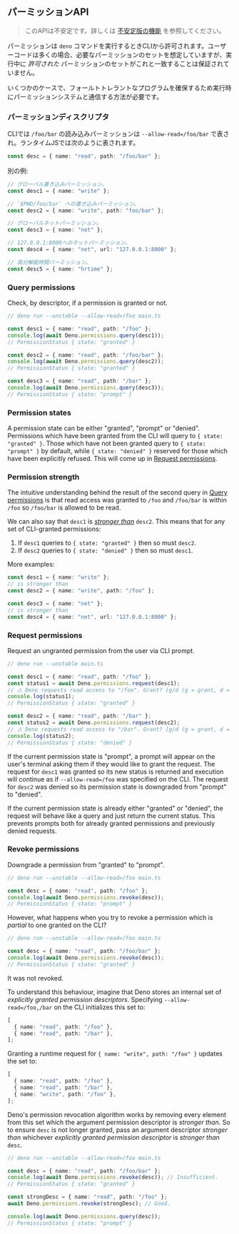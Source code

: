 <!-- ## Permission APIs -->
## パーミッションAPI

<!--
> This API is unstable. Learn more about
> [unstable features](../runtime/stability.md).
-->
> このAPIは不安定です。詳しくは [不安定版の機能](../runtime/stability.md) を参照してください。

<!--
Permissions are granted from the CLI when running the `deno` command. User code
will often assume its own set of required permissions, but there is no guarantee
during execution that the set of _granted_ permissions will align with this.
-->
パーミッションは `deno` コマンドを実行するときCLIから許可されます。ユーザーコードは多くの場合、必要なパーミッションのセットを想定していますが、実行中に _許可された_ パーミッションのセットがこれと一致することは保証されていません。

<!--
In some cases, ensuring a fault-tolerant program requires a way to interact with
the permission system at runtime.
-->
いくつかのケースで、フォールトトレラントなプログラムを確保するため実行時にパーミッションシステムと通信する方法が必要です。

<!-- ### Permission descriptors -->
### パーミッションディスクリプタ

<!--
On the CLI, read permission for `/foo/bar` is represented as
`--allow-read=/foo/bar`. In runtime JS, it is represented as the following:
-->
CLIでは `/foo/bar` の読み込みパーミッションは `--allow-read=/foo/bar` で表され。ランタイムJSでは次のように表されます。

```ts
const desc = { name: "read", path: "/foo/bar" };
```

<!-- Other examples: -->
別の例:

<!--
```ts
// Global write permission.
const desc1 = { name: "write" };

// Write permission to `$PWD/foo/bar`.
const desc2 = { name: "write", path: "foo/bar" };

// Global net permission.
const desc3 = { name: "net" };

// Net permission to 127.0.0.1:8000.
const desc4 = { name: "net", url: "127.0.0.1:8000" };

// High-resolution time permission.
const desc5 = { name: "hrtime" };
```
-->
```ts
// グローバル書き込みパーミッション。
const desc1 = { name: "write" };

// `$PWD/foo/bar` への書き込みパーミッション。
const desc2 = { name: "write", path: "foo/bar" };

// グローバルネットパーミッション。
const desc3 = { name: "net" };

// 127.0.0.1:8000へのネットパーミッション。
const desc4 = { name: "net", url: "127.0.0.1:8000" };

// 高分解能時間パーミッション。
const desc5 = { name: "hrtime" };
```

### Query permissions

Check, by descriptor, if a permission is granted or not.

```ts
// deno run --unstable --allow-read=/foo main.ts

const desc1 = { name: "read", path: "/foo" };
console.log(await Deno.permissions.query(desc1));
// PermissionStatus { state: "granted" }

const desc2 = { name: "read", path: "/foo/bar" };
console.log(await Deno.permissions.query(desc2));
// PermissionStatus { state: "granted" }

const desc3 = { name: "read", path: "/bar" };
console.log(await Deno.permissions.query(desc3));
// PermissionStatus { state: "prompt" }
```

### Permission states

A permission state can be either "granted", "prompt" or "denied". Permissions
which have been granted from the CLI will query to `{ state: "granted" }`. Those
which have not been granted query to `{ state: "prompt" }` by default, while
`{ state: "denied" }` reserved for those which have been explicitly refused.
This will come up in [Request permissions](#request-permissions).

### Permission strength

The intuitive understanding behind the result of the second query in
[Query permissions](#query-permissions) is that read access was granted to
`/foo` and `/foo/bar` is within `/foo` so `/foo/bar` is allowed to be read.

We can also say that `desc1` is
_[stronger than](https://www.w3.org/TR/permissions/#ref-for-permissiondescriptor-stronger-than)_
`desc2`. This means that for any set of CLI-granted permissions:

1. If `desc1` queries to `{ state: "granted" }` then so must `desc2`.
2. If `desc2` queries to `{ state: "denied" }` then so must `desc1`.

More examples:

```ts
const desc1 = { name: "write" };
// is stronger than
const desc2 = { name: "write", path: "/foo" };

const desc3 = { name: "net" };
// is stronger than
const desc4 = { name: "net", url: "127.0.0.1:8000" };
```

### Request permissions

Request an ungranted permission from the user via CLI prompt.

```ts
// deno run --unstable main.ts

const desc1 = { name: "read", path: "/foo" };
const status1 = await Deno.permissions.request(desc1);
// ⚠️ Deno requests read access to "/foo". Grant? [g/d (g = grant, d = deny)] g
console.log(status1);
// PermissionStatus { state: "granted" }

const desc2 = { name: "read", path: "/bar" };
const status2 = await Deno.permissions.request(desc2);
// ⚠️ Deno requests read access to "/bar". Grant? [g/d (g = grant, d = deny)] d
console.log(status2);
// PermissionStatus { state: "denied" }
```

If the current permission state is "prompt", a prompt will appear on the user's
terminal asking them if they would like to grant the request. The request for
`desc1` was granted so its new status is returned and execution will continue as
if `--allow-read=/foo` was specified on the CLI. The request for `desc2` was
denied so its permission state is downgraded from "prompt" to "denied".

If the current permission state is already either "granted" or "denied", the
request will behave like a query and just return the current status. This
prevents prompts both for already granted permissions and previously denied
requests.

### Revoke permissions

Downgrade a permission from "granted" to "prompt".

```ts
// deno run --unstable --allow-read=/foo main.ts

const desc = { name: "read", path: "/foo" };
console.log(await Deno.permissions.revoke(desc));
// PermissionStatus { state: "prompt" }
```

However, what happens when you try to revoke a permission which is _partial_ to
one granted on the CLI?

```ts
// deno run --unstable --allow-read=/foo main.ts

const desc = { name: "read", path: "/foo/bar" };
console.log(await Deno.permissions.revoke(desc));
// PermissionStatus { state: "granted" }
```

It was not revoked.

To understand this behaviour, imagine that Deno stores an internal set of
_explicitly granted permission descriptors_. Specifying `--allow-read=/foo,/bar`
on the CLI initializes this set to:

```ts
[
  { name: "read", path: "/foo" },
  { name: "read", path: "/bar" },
];
```

Granting a runtime request for `{ name: "write", path: "/foo" }` updates the set
to:

```ts
[
  { name: "read", path: "/foo" },
  { name: "read", path: "/bar" },
  { name: "write", path: "/foo" },
];
```

Deno's permission revocation algorithm works by removing every element from this
set which the argument permission descriptor is _stronger than_. So to ensure
`desc` is not longer granted, pass an argument descriptor _stronger than_
whichever _explicitly granted permission descriptor_ is _stronger than_ `desc`.

```ts
// deno run --unstable --allow-read=/foo main.ts

const desc = { name: "read", path: "/foo/bar" };
console.log(await Deno.permissions.revoke(desc)); // Insufficient.
// PermissionStatus { state: "granted" }

const strongDesc = { name: "read", path: "/foo" };
await Deno.permissions.revoke(strongDesc); // Good.

console.log(await Deno.permissions.query(desc));
// PermissionStatus { state: "prompt" }
```